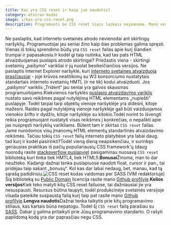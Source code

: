 ```yaml
---
title: Kas yra CSS reset ir kaip juo naudotis?
category: atviras-kodas
image: i/kas-yra-css-reset.png
description: Programuoti be CSS reset šiais laikais neįmanoma. Mano versija - HTML4 ir HTML5 CSS reset.
---
```


Ne paslaptis, kad interneto svetainės atrodo nevienodai ant skirtingų naršyklių. Programuotojai jau seniai žino kaip šias problemas galima spręsti. Vienas iš tokių sprendimo būdų yra `CSS reset` failas apie kurį šiandien trumpai ir papasakosiu.Ir kodėl gi taip nutinka, kad tas pats HTML atvaizduojamas puslapis atrodo skirtingai? Priežastis viena - skirtingi svetainių „paišymo“ varikliai ir jų nuolat besikeičiančios versijos. Ne paslaptis Internet Explorer naršyklė, kuri [interneto svetaines atvaizduoja prasčiausiai](http://www.jeffwu.net/?p=204) - joje krūvos neatitikimų su W3 konsorciumo nustatytais standartais interneto svetainių HMTL (ir ne tik) kodui atvaizduoti. Jos „paišymo“ variklis „Trident“ jau seniai yra galvos skausmas programuotojams.Kiekvienos naršyklės [puslapio atvaizdavimo variklis](http://en.wikipedia.org/wiki/Web_browser_engine) nustato savo reikšmes pagal nutylėjimą HTML elementams „nupiešti“ puslapyje. Todėl tarpai tarp objektų vienoje naršyklėje yra didesni, kitoje mažesni. Raidės pagal nutylėjimą vienoje naršyklėje gali būti vaizduojamos vienokio šrifto ir dydžio, kitoje naršyklėje su kitokio.Todėl norint to išvengti reikia programuojant nustatyti visas reikšmes į konkrečias, o nepalikti apie jas nuspręsti naršyklių varikliams. Būtent tam ir skirtas `CSS reset` failas. Jame nurodomos visų įmanomų HTML elementų standartinės atvaizdavimo reikšmės. Tačiau tokių `CSS reset` failų interneto platybėse yra labai daug, tad kurį ir kodėl pasirinkti?Todėl vieną dieną neapsikenčiau, ir surinkęs geriausias praktikas iš pačių populiariausių CSS framework'ų (daug nuorodų rasite [stackoverflow puslapyje](http://stackoverflow.com/questions/116754/best-css-reset)) pasigaminau nuosavą `CSS reset` biblioteką kuri tinka tiek HMTL4, tiek HTML5.**Bonusai**Žinoma, man to dar neužteko. Kadangi dažnai tenka puslapiuose naudoti float, cursor ir pan., tai pridėjau taip sakant „bonusų“. Kol kas dar labai nedaug, bet, manau, kad tą sąrašą padidinsiu.![ CSS reset kodas valdomas per SASS (VIM redaktoriuje)](/i/css_reset.png)Šią biblioteką su [Public Domain](http://www.gnu.org/philosophy/categories.html#PublicDomainSoftware) licencija rasite mano [Github profilyje](https://github.com/ReekenX/html5-css-reset).**Kelios versijos**Kiek teko matyti kitų CSS reset failuose, tai dažniausiai jie yra nesuspausti. Resursus būtina taupyti, todėl produkcinėje svetainės versijoje visada pateikite suspaustą failą kurį taip pat rasite mano [Github profilyje](https://github.com/ReekenX/html5-css-reset).**Lengva naudotis**Dažnai tenka taikytis prie kitų programavimo stiliaus, kas kartais būna nepatogu. Todėl šį `CSS reset` failą parašiau su [SASS](http://sass-lang.com/). Dabar jį galima pritaikyti prie Jūsų programavimo standarto. O rašyti papildomą kodą yra dar paprasčiau negu CSS.
